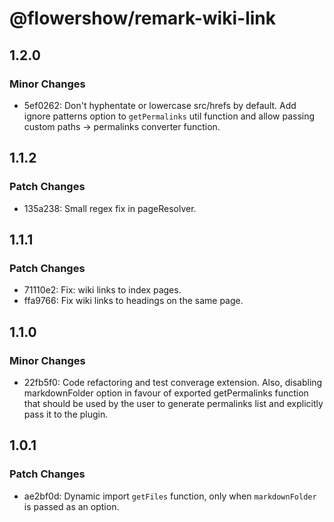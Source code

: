 # @flowershow/remark-wiki-link

## 1.2.0

### Minor Changes

- 5ef0262: Don't hyphentate or lowercase src/hrefs by default. Add ignore patterns option to `getPermalinks` util function and allow passing custom paths -> permalinks converter function.

## 1.1.2

### Patch Changes

- 135a238: Small regex fix in pageResolver.

## 1.1.1

### Patch Changes

- 71110e2: Fix: wiki links to index pages.
- ffa9766: Fix wiki links to headings on the same page.

## 1.1.0

### Minor Changes

- 22fb5f0: Code refactoring and test converage extension. Also, disabling markdownFolder option in favour of exported getPermalinks function that should be used by the user to generate permalinks list and explicitly pass it to the plugin.

## 1.0.1

### Patch Changes

- ae2bf0d: Dynamic import `getFiles` function, only when `markdownFolder` is passed as an option.
